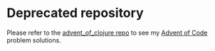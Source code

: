 # Deprecated repository

Please refer to the [advent_of_clojure repo](https://github.com/bhauman/advent-of-clojure) to see my [Advent of Code](http://adventofcode.com) problem solutions.


